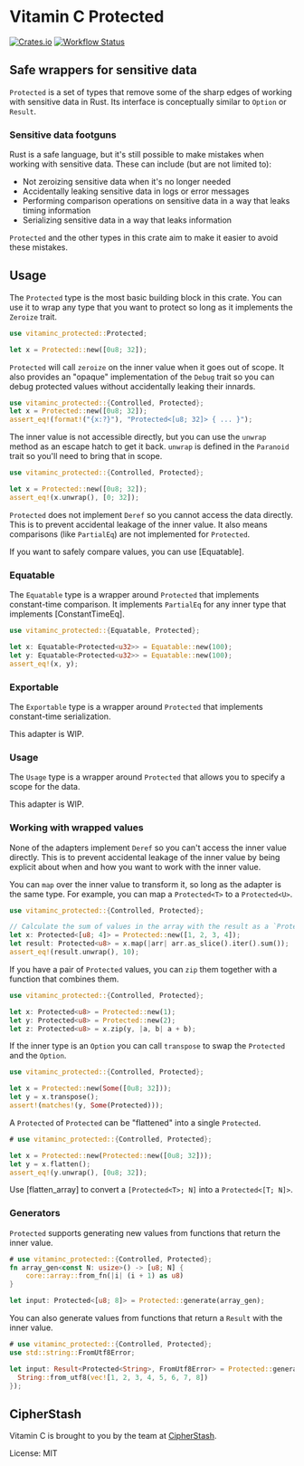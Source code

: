 # Vitamin C Protected

[![Crates.io](https://img.shields.io/crates/v/vitaminc-protected.svg)](https://crates.io/crates/vitaminc-protected)
[![Workflow Status](https://github.com/cipherstash/vitaminc/workflows/main/badge.svg)](https://github.com/cipherstash/vitaminc/actions?query=workflow%3A%22main%22)

## Safe wrappers for sensitive data

`Protected` is a set of types that remove some of the sharp edges of working with sensitive data in Rust.
Its interface is conceptually similar to `Option` or `Result`.

### Sensitive data footguns

Rust is a safe language, but it's still possible to make mistakes when working with sensitive data.
These can include (but are not limited to):

* Not zeroizing sensitive data when it's no longer needed
* Accidentally leaking sensitive data in logs or error messages
* Performing comparison operations on sensitive data in a way that leaks timing information
* Serializing sensitive data in a way that leaks information

`Protected` and the other types in this crate aim to make it easier to avoid these mistakes.

## Usage

The `Protected` type is the most basic building block in this crate.
You can use it to wrap any type that you want to protect so long as it implements the `Zeroize` trait.

```rust
use vitaminc_protected::Protected;

let x = Protected::new([0u8; 32]);
```

`Protected` will call `zeroize` on the inner value when it goes out of scope.
It also provides an "opaque" implementation of the `Debug` trait so you can debug protected values
without accidentally leaking their innards.

```rust
use vitaminc_protected::{Controlled, Protected};
let x = Protected::new([0u8; 32]);
assert_eq!(format!("{x:?}"), "Protected<[u8; 32]> { ... }");
```

The inner value is not accessible directly, but you can use the `unwrap` method as an escape hatch to get it back.
`unwrap` is defined in the `Paranoid` trait so you'll need to bring that in scope.

```rust
use vitaminc_protected::{Controlled, Protected};

let x = Protected::new([0u8; 32]);
assert_eq!(x.unwrap(), [0; 32]);
```

`Protected` does not implement `Deref` so you cannot access the data directly.
This is to prevent accidental leakage of the inner value.
It also means comparisons (like `PartialEq`) are not implemented for `Protected`.

If you want to safely compare values, you can use [Equatable].

### Equatable

The `Equatable` type is a wrapper around `Protected` that implements constant-time comparison.
It implements `PartialEq` for any inner type that implements [ConstantTimeEq].

```rust
use vitaminc_protected::{Equatable, Protected};

let x: Equatable<Protected<u32>> = Equatable::new(100);
let y: Equatable<Protected<u32>> = Equatable::new(100);
assert_eq!(x, y);
```

### Exportable

The `Exportable` type is a wrapper around `Protected` that implements constant-time serialization.

This adapter is WIP.

### Usage

The `Usage` type is a wrapper around `Protected` that allows you to specify a scope for the data.

This adapter is WIP.

### Working with wrapped values

None of the adapters implement `Deref` so you can't access the inner value directly.
This is to prevent accidental leakage of the inner value by being explicit about when and how you want to work with the inner value.

You can `map` over the inner value to transform it, so long as the adapter is the same type.
For example, you can map a `Protected<T>` to a `Protected<U>`.

```rust
use vitaminc_protected::{Controlled, Protected};

// Calculate the sum of values in the array with the result as a `Protected`
let x: Protected<[u8; 4]> = Protected::new([1, 2, 3, 4]);
let result: Protected<u8> = x.map(|arr| arr.as_slice().iter().sum());
assert_eq!(result.unwrap(), 10);
```

If you have a pair of `Protected` values, you can `zip` them together with a function that combines them.

```rust
use vitaminc_protected::{Controlled, Protected};

let x: Protected<u8> = Protected::new(1);
let y: Protected<u8> = Protected::new(2);
let z: Protected<u8> = x.zip(y, |a, b| a + b);
```

If the inner type is an `Option` you can call `transpose` to swap the `Protected` and the `Option`.

```rust
use vitaminc_protected::{Controlled, Protected};

let x = Protected::new(Some([0u8; 32]));
let y = x.transpose();
assert!(matches!(y, Some(Protected)));
```

A `Protected` of `Protected` can be "flattened" into a single `Protected`.

```rust
# use vitaminc_protected::{Controlled, Protected};

let x = Protected::new(Protected::new([0u8; 32]));
let y = x.flatten();
assert_eq!(y.unwrap(), [0u8; 32]);
```

Use [flatten_array] to convert a `[Protected<T>; N]` into a `Protected<[T; N]>`.

### Generators

`Protected` supports generating new values from functions that return the inner value.

```rust
# use vitaminc_protected::{Controlled, Protected};
fn array_gen<const N: usize>() -> [u8; N] {
    core::array::from_fn(|i| (i + 1) as u8)
}

let input: Protected<[u8; 8]> = Protected::generate(array_gen);
```

You can also generate values from functions that return a `Result` with the inner value.

```rust
# use vitaminc_protected::{Controlled, Protected};
use std::string::FromUtf8Error;

let input: Result<Protected<String>, FromUtf8Error> = Protected::generate_ok(|| {
  String::from_utf8(vec![1, 2, 3, 4, 5, 6, 7, 8])
});
```

## CipherStash

Vitamin C is brought to you by the team at [CipherStash](https://cipherstash.com).

License: MIT
